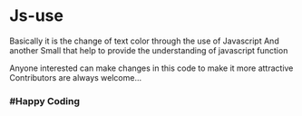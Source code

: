 # Js-use

Basically it is the change of text color through the use of Javascript 
And another Small that help to provide the understanding of javascript function


Anyone interested can make changes in this code to make it more attractive
Contributors are always welcome...<br>

<h3>#Happy Coding</h3>
